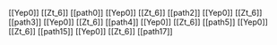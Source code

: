 [[Yep0]]
[[Zt_6]]
[[path0]]
[[Yep0]]
[[Zt_6]]
[[path2]]
[[Yep0]]
[[Zt_6]]
[[path3]]
[[Yep0]]
[[Zt_6]]
[[path4]]
[[Yep0]]
[[Zt_6]]
[[path5]]
[[Yep0]]
[[Zt_6]]
[[path15]]
[[Yep0]]
[[Zt_6]]
[[path17]]
